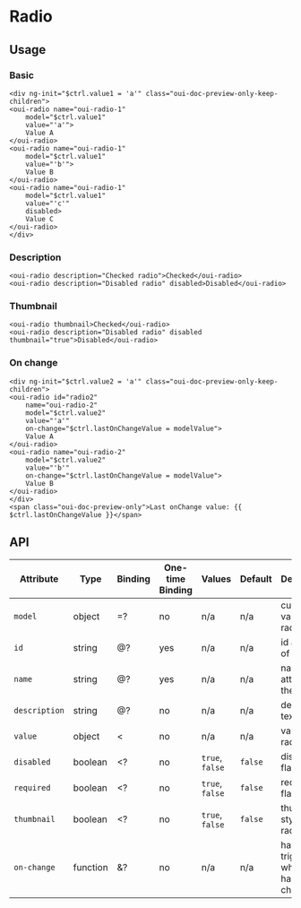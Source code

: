 # Radio

<component-status cx-design="complete" ux="complete"></component-status>

## Usage

### Basic

```html:preview
<div ng-init="$ctrl.value1 = 'a'" class="oui-doc-preview-only-keep-children">
<oui-radio name="oui-radio-1"
    model="$ctrl.value1"
    value="'a'">
    Value A
</oui-radio>
<oui-radio name="oui-radio-1"
    model="$ctrl.value1"
    value="'b'">
    Value B
</oui-radio>
<oui-radio name="oui-radio-1"
    model="$ctrl.value1"
    value="'c'"
    disabled>
    Value C
</oui-radio>
</div>
```

### Description

```html:preview
<oui-radio description="Checked radio">Checked</oui-radio>
<oui-radio description="Disabled radio" disabled>Disabled</oui-radio>
```

### Thumbnail

```html:preview
<oui-radio thumbnail>Checked</oui-radio>
<oui-radio description="Disabled radio" disabled thumbnail="true">Disabled</oui-radio>
```

### On change

```html:preview
<div ng-init="$ctrl.value2 = 'a'" class="oui-doc-preview-only-keep-children">
<oui-radio id="radio2"
    name="oui-radio-2"
    model="$ctrl.value2"
    value="'a'"
    on-change="$ctrl.lastOnChangeValue = modelValue">
    Value A
</oui-radio>
<oui-radio name="oui-radio-2"
    model="$ctrl.value2"
    value="'b'"
    on-change="$ctrl.lastOnChangeValue = modelValue">
    Value B
</oui-radio>
</div>
<span class="oui-doc-preview-only">Last onChange value: {{ $ctrl.lastOnChangeValue }}</span>
```

## API

| Attribute     | Type      | Binding   | One-time Binding  | Values            | Default   | Description
| ----          | ----      | ----      | ----              | ----              | ----      | ----
| `model`       | object    | =?        | no                | n/a               | n/a       | current value of the radio
| `id`          | string    | @?        | yes               | n/a               | n/a       | id attribute of the radio
| `name`        | string    | @?        | yes               | n/a               | n/a       | name attribute of the radio
| `description` | string    | @?        | no                | n/a               | n/a       | description text
| `value`       | object    | <         | no                | n/a               | n/a       | value of the radio
| `disabled`    | boolean   | <?        | no                | `true`, `false`   | `false`   | disabled flag
| `required`    | boolean   | <?        | no                | `true`, `false`   | `false`   | required flag
| `thumbnail`   | boolean   | <?        | no                | `true`, `false`   | `false`   | thumbnail style of the radio
| `on-change`   | function  | &?        | no                | n/a               | n/a       | handler triggered when value has changed
